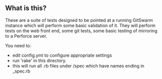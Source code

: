 ## What is this?

These are a suite of tests designed to be pointed at a running GitSwarm instance which will perform some basic validation of it.
They will perform tests on the web front end, some git tests, some basic testing of mirroring to a Perforce server.

You need to:

- edit config.yml to configure appropriate settings
- run 'rake' in this directory.
- this will run all .rb files under /spec which have names ending in _spec.rb